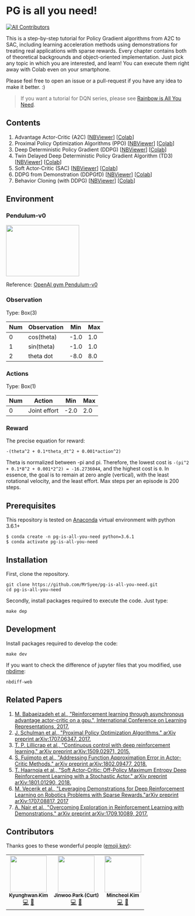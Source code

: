 # PG is all you need!
<!-- ALL-CONTRIBUTORS-BADGE:START - Do not remove or modify this section -->
[![All Contributors](https://img.shields.io/badge/all_contributors-3-orange.svg?style=flat-square)](#contributors-)
<!-- ALL-CONTRIBUTORS-BADGE:END -->
This is a step-by-step tutorial for Policy Gradient algorithms from A2C to SAC, including learning acceleration methods using demonstrations for treating real applications with sparse rewards. Every chapter contains both of theoretical backgrounds and object-oriented implementation. Just pick any topic in which you are interested, and learn! You can execute them right away with Colab even on your smartphone.

Please feel free to open an issue or a pull-request if you have any idea to make it better. :)

> If you want a tutorial for DQN series, please see [Rainbow is All You Need](https://github.com/Curt-Park/rainbow-is-all-you-need).

## Contents
1. Advantage Actor-Critic (A2C) [[NBViewer](https://nbviewer.jupyter.org/github/MrSyee/pg-is-all-you-need/blob/master/01.A2C.ipynb)] [[Colab](https://colab.research.google.com/github/MrSyee/pg-is-all-you-need/blob/master/01.A2C.ipynb)]
2. Proximal Policy Optimization Algorithms (PPO) [[NBViewer](https://nbviewer.jupyter.org/github/MrSyee/pg-is-all-you-need/blob/master/02.PPO.ipynb)] [[Colab](https://colab.research.google.com/github/MrSyee/pg-is-all-you-need/blob/master/02.PPO.ipynb)]
3. Deep Deterministic Policy Gradient (DDPG) [[NBViewer](https://nbviewer.jupyter.org/github/MrSyee/pg-is-all-you-need/blob/master/03.DDPG.ipynb)] [[Colab](https://colab.research.google.com/github/MrSyee/pg-is-all-you-need/blob/master/03.DDPG.ipynb)]
4. Twin Delayed Deep Deterministic Policy Gradient Algorithm (TD3) [[NBViewer](https://nbviewer.jupyter.org/github/MrSyee/pg-is-all-you-need/blob/master/04.TD3.ipynb)] [[Colab](https://colab.research.google.com/github/MrSyee/pg-is-all-you-need/blob/master/04.TD3.ipynb)]
5. Soft Actor-Critic (SAC) [[NBViewer](https://nbviewer.jupyter.org/github/MrSyee/pg-is-all-you-need/blob/master/05.SAC.ipynb)] [[Colab](https://colab.research.google.com/github/MrSyee/pg-is-all-you-need/blob/master/05.SAC.ipynb)]
6. DDPG from Demonstration (DDPGfD) [[NBViewer](https://nbviewer.jupyter.org/github/MrSyee/pg-is-all-you-need/blob/master/06.DDPGfD.ipynb)] [[Colab](https://colab.research.google.com/github/MrSyee/pg-is-all-you-need/blob/master/06.DDPGfD.ipynb)]
7. Behavior Cloning (with DDPG) [[NBViewer](https://nbviewer.jupyter.org/github/MrSyee/pg-is-all-you-need/blob/master/07.BC.ipynb)] [[Colab](https://colab.research.google.com/github/MrSyee/pg-is-all-you-need/blob/master/07.BC.ipynb)]

## Environment
### Pendulum-v0
<img src="https://user-images.githubusercontent.com/17582508/76502245-0bd39680-6487-11ea-8f59-cbde1b841af9.gif" width="200" height="140"/>

Reference: [OpenAI gym Pendulum-v0](https://github.com/openai/gym/wiki/Pendulum-v0)

### Observation

Type: Box(3)

Num | Observation  | Min | Max  
----|--------------|-----|----   
0   | cos(theta)   | -1.0| 1.0
1   | sin(theta)   | -1.0| 1.0
2   | theta dot    | -8.0| 8.0


### Actions

Type: Box(1)

Num | Action  | Min | Max  
----|--------------|-----|----   
0   | Joint effort | -2.0| 2.0

### Reward

The precise equation for reward:

    -(theta^2 + 0.1*theta_dt^2 + 0.001*action^2)

Theta is normalized between -pi and pi. Therefore, the lowest cost is `-(pi^2 + 0.1*8^2 + 0.001*2^2) = -16.2736044`, and the highest cost is `0`. In essence, the goal is to remain at zero angle (vertical), with the least rotational velocity, and the least effort. Max steps per an episode is 200 steps.

## Prerequisites

This repository is tested on [Anaconda](https://www.anaconda.com/distribution/) virtual environment with python 3.6.1+
```
$ conda create -n pg-is-all-you-need python=3.6.1
$ conda activate pg-is-all-you-need
```

## Installation
First, clone the repository.
```
git clone https://github.com/MrSyee/pg-is-all-you-need.git
cd pg-is-all-you-need
```

Secondly, install packages required to execute the code. Just type:
```
make dep
```
## Development
Install packages required to develop the code:
```
make dev
```
If you want to check the difference of jupyter files that you modified, use [nbdime](https://github.com/jupyter/nbdime):
```
nbdiff-web
```

## Related Papers
1. [M. Babaeizadeh et al., "Reinforcement learning through asynchronous advantage actor-critic on a gpu.", International Conference on Learning Representations, 2017.](https://arxiv.org/pdf/1611.06256)
2. [J. Schulman et al., "Proximal Policy Optimization Algorithms." arXiv preprint arXiv:1707.06347, 2017.](https://arxiv.org/abs/1707.06347.pdf)
3. [T. P. Lillicrap et al., "Continuous control with deep reinforcement learning." arXiv preprint arXiv:1509.02971, 2015.](https://arxiv.org/pdf/1509.02971.pdf)
4. [S. Fujimoto et al., "Addressing Function Approximation Error in Actor-Critic Methods." arXiv preprint arXiv:1802.09477, 2018.](https://arxiv.org/pdf/1802.09477.pdf)
5. [T.  Haarnoja et al., "Soft Actor-Critic: Off-Policy Maximum Entropy Deep Reinforcement Learning with a Stochastic Actor." arXiv preprint arXiv:1801.01290, 2018.](https://arxiv.org/pdf/1801.01290.pdf)
6. [M. Vecerik et al., "Leveraging Demonstrations for Deep Reinforcement Learning on Robotics Problems with Sparse Rewards."arXiv preprint arXiv:1707.08817, 2017](https://arxiv.org/pdf/1707.08817.pdf)
7. [A. Nair et al., "Overcoming Exploration in Reinforcement Learning with Demonstrations." arXiv preprint arXiv:1709.10089, 2017.](https://arxiv.org/pdf/1709.10089.pdf)

## Contributors

Thanks goes to these wonderful people ([emoji key](https://allcontributors.org/docs/en/emoji-key)):
<!-- ALL-CONTRIBUTORS-LIST:START - Do not remove or modify this section -->
<!-- prettier-ignore-start -->
<!-- markdownlint-disable -->
<table>
  <tr>
    <td align="center"><a href="https://github.com/MrSyee/"><img src="https://avatars3.githubusercontent.com/u/17582508?v=4" width="100px;" alt=""/><br /><sub><b>Kyunghwan Kim</b></sub></a><br /><a href="https://github.com/MrSyee/pg-is-all-you-need/commits?author=MrSyee" title="Code">💻</a> <a href="https://github.com/MrSyee/pg-is-all-you-need/commits?author=MrSyee" title="Documentation">📖</a></td>
    <td align="center"><a href="https://www.linkedin.com/in/curt-park/"><img src="https://avatars3.githubusercontent.com/u/14961526?v=4" width="100px;" alt=""/><br /><sub><b>Jinwoo Park (Curt)</b></sub></a><br /><a href="https://github.com/MrSyee/pg-is-all-you-need/commits?author=Curt-Park" title="Code">💻</a> <a href="https://github.com/MrSyee/pg-is-all-you-need/commits?author=Curt-Park" title="Documentation">📖</a></td>
    <td align="center"><a href="https://mclearninglab.tistory.com"><img src="https://avatars0.githubusercontent.com/u/43226417?v=4" width="100px;" alt=""/><br /><sub><b>Mincheol Kim</b></sub></a><br /><a href="https://github.com/MrSyee/pg-is-all-you-need/commits?author=mclearning2" title="Code">💻</a> <a href="https://github.com/MrSyee/pg-is-all-you-need/commits?author=mclearning2" title="Documentation">📖</a></td>
  </tr>
</table>

<!-- markdownlint-enable -->
<!-- prettier-ignore-end -->
<!-- ALL-CONTRIBUTORS-LIST:END -->

